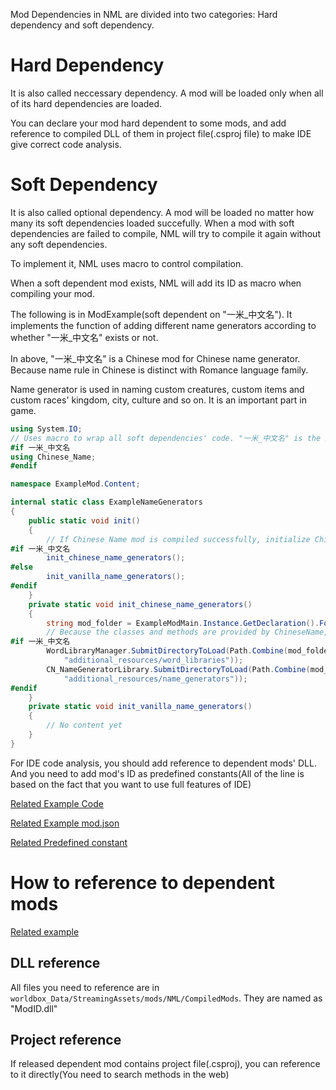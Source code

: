 Mod Dependencies in NML are divided into two categories: Hard dependency and soft dependency.

# Hard Dependency

It is also called neccessary dependency. A mod will be loaded only when all of its hard dependencies are loaded.

You can declare your mod hard dependent to some mods, and add reference to compiled DLL of them in project file(.csproj file) to make IDE give correct code analysis.

# Soft Dependency

It is also called optional dependency. A mod will be loaded no matter how many its soft dependencies loaded succefully. When a mod with soft dependencies are failed to compile, NML will try to compile it again without any soft dependencies.

To implement it, NML uses macro to control compilation.

When a soft dependent mod exists, NML will add its ID as macro when compiling your mod.

The following is in ModExample(soft dependent on "一米_中文名"). It implements the function of adding different name generators according to whether "一米_中文名" exists or not.

In above, "一米_中文名" is a Chinese mod for Chinese name generator. Because name rule in Chinese is distinct with Romance language family.

Name generator is used in naming custom creatures, custom items and custom races' kingdom, city, culture and so on. It is an important part in game.

```csharp
using System.IO;
// Uses macro to wrap all soft dependencies' code. "一米_中文名" is the ID of the soft dependency. Chinese_Name is a namespace provided by the mod. As shown below.
#if 一米_中文名
using Chinese_Name;
#endif

namespace ExampleMod.Content;

internal static class ExampleNameGenerators
{
    public static void init()
    {
        // If Chinese Name mod is compiled successfully, initialize Chinese name generators. Otherwise, initialize vanilla name generators
#if 一米_中文名
        init_chinese_name_generators();
#else
        init_vanilla_name_generators();
#endif
    }
    private static void init_chinese_name_generators()
    {
        string mod_folder = ExampleModMain.Instance.GetDeclaration().FolderPath;
        // Because the classes and methods are provided by ChineseName, you should wrap them with macro
#if 一米_中文名
        WordLibraryManager.SubmitDirectoryToLoad(Path.Combine(mod_folder,
            "additional_resources/word_libraries"));
        CN_NameGeneratorLibrary.SubmitDirectoryToLoad(Path.Combine(mod_folder,
            "additional_resources/name_generators"));
#endif
    }
    private static void init_vanilla_name_generators()
    {
        // No content yet
    }
}
```

For IDE code analysis, you should add reference to dependent mods' DLL. And you need to add mod's ID as predefined constants(All of the line is based on the fact that you want to use full features of IDE)

[Related Example Code](https://github.com/WorldBoxOpenMods/ModExample/blob/master/content/ExampleNameGenerators.cs)

[Related Example mod.json](https://github.com/WorldBoxOpenMods/ModExample/blob/master/mod.json)

[Related Predefined constant](https://github.com/WorldBoxOpenMods/ModExample/blob/master/ExampleMod.csproj#L7)

# How to reference to dependent mods

[Related example](https://github.com/WorldBoxOpenMods/ModExample/blob/master/ExampleMod.csproj#L44-L46)

## DLL reference

All files you need to reference are in `worldbox_Data/StreamingAssets/mods/NML/CompiledMods`. They are named as "ModID.dll"

## Project reference

If released dependent mod contains project file(.csproj), you can reference to it directly(You need to search methods in the web)